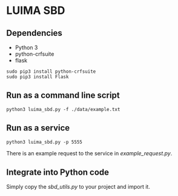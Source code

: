# LUIMA SBD

## Dependencies
* Python 3
* python-crfsuite
* flask

```
sudo pip3 install python-crfsuite
sudo pip3 install Flask
```


## Run as a command line script

```
python3 luima_sbd.py -f ./data/example.txt
```

## Run as a service

```
python3 luima_sbd.py -p 5555
```

There is an example request to the service in *example_request.py*.

## Integrate into Python code
Simply copy the *sbd_utils.py* to your project and import it.